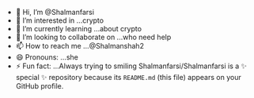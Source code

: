 - 👋 Hi, I’m @Shalmanfarsi
- 👀 I’m interested in ...crypto
- 🌱 I’m currently learning ...about crypto 
- 💞️ I’m looking to collaborate on ...who need help
- 📫 How to reach me ...@Shalmanshah2
- 😄 Pronouns: ...she
- ⚡ Fun fact: ...Always trying to smiling 
Shalmanfarsi/Shalmanfarsi is a ✨ special ✨ repository because its `README.md` (this file) appears on your GitHub profile.
